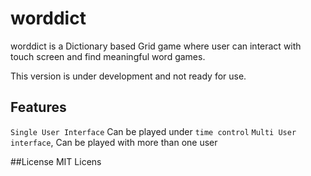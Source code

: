# worddict

worddict is a Dictionary based Grid game where user can interact with touch screen and find meaningful word games.

This version is under development and not ready for use.

## Features
`Single User Interface`
Can be played under `time control`
`Multi User interface`, Can be played with more than one user

##License
MIT Licens
